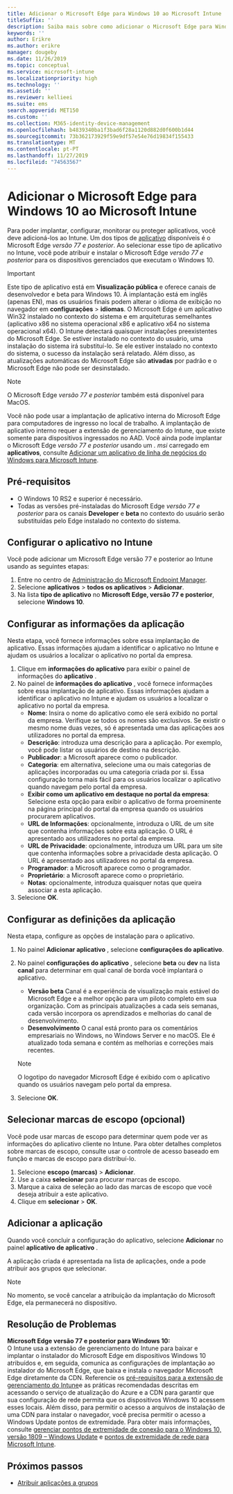 ```yaml
---
title: Adicionar o Microsoft Edge para Windows 10 ao Microsoft Intune
titleSuffix: ''
description: Saiba mais sobre como adicionar o Microsoft Edge para Windows ao Microsoft Intune.
keywords: ''
author: Erikre
ms.author: erikre
manager: dougeby
ms.date: 11/26/2019
ms.topic: conceptual
ms.service: microsoft-intune
ms.localizationpriority: high
ms.technology: ''
ms.assetid: ''
ms.reviewer: kellieei
ms.suite: ems
search.appverid: MET150
ms.custom: ''
ms.collection: M365-identity-device-management
ms.openlocfilehash: b4839340ba1f3bad6f28a1120d882d0f600b1d44
ms.sourcegitcommit: 73b362173929f59e9df57e54e76d19834f155433
ms.translationtype: MT
ms.contentlocale: pt-PT
ms.lasthandoff: 11/27/2019
ms.locfileid: "74563567"
---
```

# <a name="add-microsoft-edge-for-windows-10-to-microsoft-intune"></a>Adicionar o Microsoft Edge para Windows 10 ao Microsoft Intune

Para poder implantar, configurar, monitorar ou proteger aplicativos, você deve adicioná-los ao Intune. Um dos tipos de [aplicativo](~/apps/apps-add.md#app-types-in-microsoft-intune) disponíveis é o Microsoft Edge *versão 77 e posterior*. Ao selecionar esse tipo de aplicativo no Intune, você pode atribuir e instalar o Microsoft Edge *versão 77 e posterior* para os dispositivos gerenciados que executam o Windows 10.

> [!IMPORTANT]
> Este tipo de aplicativo está em **Visualização pública** e oferece canais de desenvolvedor e beta para Windows 10. A implantação está em inglês (apenas EN), mas os usuários finais podem alterar o idioma de exibição no navegador em **configurações** > **idiomas**. O Microsoft Edge é um aplicativo Win32 instalado no contexto do sistema e em arquiteturas semelhantes (aplicativo x86 no sistema operacional x86 e aplicativo x64 no sistema operacional x64). O Intune detectará quaisquer instalações preexistentes do Microsoft Edge. Se estiver instalado no contexto do usuário, uma instalação do sistema irá substituí-lo. Se ele estiver instalado no contexto do sistema, o sucesso da instalação será relatado. Além disso, as atualizações automáticas do Microsoft Edge são **ativadas** por padrão e o Microsoft Edge não pode ser desinstalado.

> [!NOTE]
> O Microsoft Edge *versão 77 e posterior* também está disponível para MacOS.
> 
> Você não pode usar a implantação de aplicativo interna do Microsoft Edge para computadores de ingresso no local de trabalho. A implantação de aplicativo interno requer a extensão de gerenciamento do Intune, que existe somente para dispositivos ingressados no AAD. Você ainda pode implantar o Microsoft Edge *versão 77 e posterior* usando um *. msi* carregado em **aplicativos**, consulte [Adicionar um aplicativo de linha de negócios do Windows para Microsoft Intune](~/apps/lob-apps-windows.md).

## <a name="prerequisites"></a>Pré-requisitos
- O Windows 10 RS2 e superior é necessário.
- Todas as versões pré-instaladas do Microsoft Edge *versão 77 e posterior* para os canais **Developer** e **beta** no contexto do usuário serão substituídas pelo Edge instalado no contexto do sistema.

## <a name="configure-the-app-in-intune"></a>Configurar o aplicativo no Intune
Você pode adicionar um Microsoft Edge versão 77 e posterior ao Intune usando as seguintes etapas:

1. Entre no centro de [Administração do Microsoft Endpoint Manager](https://go.microsoft.com/fwlink/?linkid=2109431).
2. Selecione **aplicativos** > **todos os aplicativos** > **Adicionar**.
3. Na lista **tipo de aplicativo** no **Microsoft Edge, versão 77 e posterior**, selecione **Windows 10**.

## <a name="configure-app-information"></a>Configurar as informações da aplicação
Nesta etapa, você fornece informações sobre essa implantação de aplicativo. Essas informações ajudam a identificar o aplicativo no Intune e ajudam os usuários a localizar o aplicativo no portal da empresa.

1. Clique em **informações do aplicativo** para exibir o painel de informações do **aplicativo** .
2. No painel de **informações do aplicativo** , você fornece informações sobre essa implantação de aplicativo. Essas informações ajudam a identificar o aplicativo no Intune e ajudam os usuários a localizar o aplicativo no portal da empresa.
    - **Nome**: Insira o nome do aplicativo como ele será exibido no portal da empresa. Verifique se todos os nomes são exclusivos. Se existir o mesmo nome duas vezes, só é apresentada uma das aplicações aos utilizadores no portal da empresa.
    - **Descrição**: introduza uma descrição para a aplicação. Por exemplo, você pode listar os usuários de destino na descrição.
    - **Publicador**: a Microsoft aparece como o publicador.
    - **Categoria**: em alternativa, selecione uma ou mais categorias de aplicações incorporadas ou uma categoria criada por si. Essa configuração torna mais fácil para os usuários localizar o aplicativo quando navegam pelo portal da empresa.
    - **Exibir como um aplicativo em destaque no portal da empresa**: Selecione esta opção para exibir o aplicativo de forma proeminente na página principal do portal da empresa quando os usuários procurarem aplicativos.
    - **URL de Informações**: opcionalmente, introduza o URL de um site que contenha informações sobre esta aplicação. O URL é apresentado aos utilizadores no portal da empresa.
    - **URL de Privacidade**: opcionalmente, introduza um URL para um site que contenha informações sobre a privacidade desta aplicação. O URL é apresentado aos utilizadores no portal da empresa.
    - **Programador**: a Microsoft aparece como o programador.
    - **Proprietário**: a Microsoft aparece como o proprietário.
    - **Notas**: opcionalmente, introduza quaisquer notas que queira associar a esta aplicação.
3. Selecione **OK**.

## <a name="configure-app-settings"></a>Configurar as definições da aplicação
Nesta etapa, configure as opções de instalação para o aplicativo.

1. No painel **Adicionar aplicativo** , selecione **configurações do aplicativo**.
2. No painel **configurações do aplicativo** , selecione **beta** ou **dev** na lista **canal** para determinar em qual canal de borda você implantará o aplicativo.
    - **Versão beta** Canal é a experiência de visualização mais estável do Microsoft Edge e a melhor opção para um piloto completo em sua organização. Com as principais atualizações a cada seis semanas, cada versão incorpora os aprendizados e melhorias do canal de desenvolvimento.
    - **Desenvolvimento** O canal está pronto para os comentários empresariais no Windows, no Windows Server e no macOS. Ele é atualizado toda semana e contém as melhorias e correções mais recentes.

    > [!NOTE]
    > O logotipo do navegador Microsoft Edge é exibido com o aplicativo quando os usuários navegam pelo portal da empresa.

3.  Selecione **OK**.

## <a name="select-scope-tags-optional"></a>Selecionar marcas de escopo (opcional)
Você pode usar marcas de escopo para determinar quem pode ver as informações do aplicativo cliente no Intune. Para obter detalhes completos sobre marcas de escopo, consulte usar o controle de acesso baseado em função e marcas de escopo para distribuí-lo.
1.  Selecione **escopo (marcas)**  > **Adicionar**.
2.  Use a caixa **selecionar** para procurar marcas de escopo.
3.  Marque a caixa de seleção ao lado das marcas de escopo que você deseja atribuir a este aplicativo.
4.  Clique em **selecionar** > **OK**.

## <a name="add-the-app"></a>Adicionar a aplicação
Quando você concluir a configuração do aplicativo, selecione **Adicionar** no painel **aplicativo de aplicativo** . 

A aplicação criada é apresentada na lista de aplicações, onde a pode atribuir aos grupos que selecionar. 

> [!NOTE]
> No momento, se você cancelar a atribuição da implantação do Microsoft Edge, ela permanecerá no dispositivo.

## <a name="troubleshooting"></a>Resolução de Problemas
**Microsoft Edge versão 77 e posterior para Windows 10:**<br>
O Intune usa a extensão de gerenciamento do Intune para baixar e implantar o instalador do Microsoft Edge em dispositivos Windows 10 atribuídos e, em seguida, comunica as configurações de implantação ao instalador do Microsoft Edge, que baixa e instala o navegador Microsoft Edge diretamente da CDN. Referencie os [pré-requisitos para a extensão de gerenciamento do Intune](~/apps/intune-management-extension.md#prerequisites)e as práticas recomendadas descritas em acessando o serviço de atualização do Azure e a CDN para garantir que sua configuração de rede permita que os dispositivos Windows 10 acessem esses locais. Além disso, para permitir o acesso a arquivos de instalação de uma CDN para instalar o navegador, você precisa permitir o acesso a Windows Update pontos de extremidade. Para obter mais informações, consulte [gerenciar pontos de extremidade de conexão para o Windows 10, versão 1809 – Windows Update](https://docs.microsoft.com/windows/privacy/manage-windows-1809-endpoints#windows-update) e [pontos de extremidade de rede para Microsoft Intune](~/fundamentals/intune-endpoints.md).

## <a name="next-steps"></a>Próximos passos
- [Atribuir aplicações a grupos](~/apps/apps-deploy.md)
